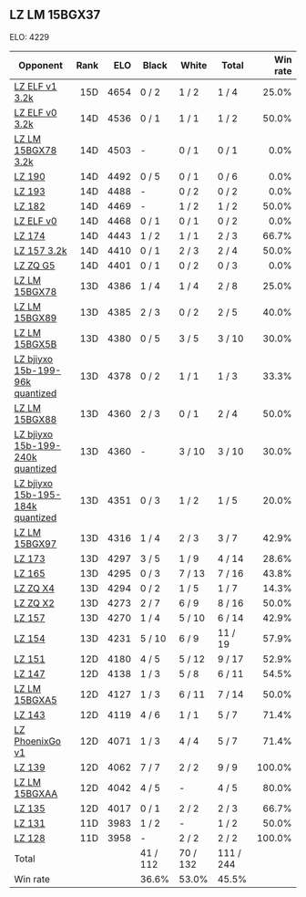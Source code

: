 ## LZ LM 15BGX37 ##

ELO: 4229

Opponent | Rank | ELO | Black | White | Total | Win rate
---------|-----:|----:|-------|-------|-------|-------:
[LZ ELF v1 3.2k](LZ%20ELF%20v1%203.2k.md) | 15D | 4654 | 0 / 2 | 1 / 2 | 1 / 4 | 25.0%
[LZ ELF v0 3.2k](LZ%20ELF%20v0%203.2k.md) | 14D | 4536 | 0 / 1 | 1 / 1 | 1 / 2 | 50.0%
[LZ LM 15BGX78 3.2k](LZ%20LM%2015BGX78%203.2k.md) | 14D | 4503 | - | 0 / 1 | 0 / 1 | 0.0%
[LZ 190](LZ%20190.md) | 14D | 4492 | 0 / 5 | 0 / 1 | 0 / 6 | 0.0%
[LZ 193](LZ%20193.md) | 14D | 4488 | - | 0 / 2 | 0 / 2 | 0.0%
[LZ 182](LZ%20182.md) | 14D | 4469 | - | 1 / 2 | 1 / 2 | 50.0%
[LZ ELF v0](LZ%20ELF%20v0.md) | 14D | 4468 | 0 / 1 | 0 / 1 | 0 / 2 | 0.0%
[LZ 174](LZ%20174.md) | 14D | 4443 | 1 / 2 | 1 / 1 | 2 / 3 | 66.7%
[LZ 157 3.2k](LZ%20157%203.2k.md) | 14D | 4410 | 0 / 1 | 2 / 3 | 2 / 4 | 50.0%
[LZ ZQ G5](LZ%20ZQ%20G5.md) | 14D | 4401 | 0 / 1 | 0 / 2 | 0 / 3 | 0.0%
[LZ LM 15BGX78](LZ%20LM%2015BGX78.md) | 13D | 4386 | 1 / 4 | 1 / 4 | 2 / 8 | 25.0%
[LZ LM 15BGX89](LZ%20LM%2015BGX89.md) | 13D | 4385 | 2 / 3 | 0 / 2 | 2 / 5 | 40.0%
[LZ LM 15BGX5B](LZ%20LM%2015BGX5B.md) | 13D | 4380 | 0 / 5 | 3 / 5 | 3 / 10 | 30.0%
[LZ bjiyxo 15b-199-96k quantized](LZ%20bjiyxo%2015b-199-96k%20quantized.md) | 13D | 4378 | 0 / 2 | 1 / 1 | 1 / 3 | 33.3%
[LZ LM 15BGX88](LZ%20LM%2015BGX88.md) | 13D | 4360 | 2 / 3 | 0 / 1 | 2 / 4 | 50.0%
[LZ bjiyxo 15b-199-240k quantized](LZ%20bjiyxo%2015b-199-240k%20quantized.md) | 13D | 4360 | - | 3 / 10 | 3 / 10 | 30.0%
[LZ bjiyxo 15b-195-184k quantized](LZ%20bjiyxo%2015b-195-184k%20quantized.md) | 13D | 4351 | 0 / 3 | 1 / 2 | 1 / 5 | 20.0%
[LZ LM 15BGX97](LZ%20LM%2015BGX97.md) | 13D | 4316 | 1 / 4 | 2 / 3 | 3 / 7 | 42.9%
[LZ 173](LZ%20173.md) | 13D | 4297 | 3 / 5 | 1 / 9 | 4 / 14 | 28.6%
[LZ 165](LZ%20165.md) | 13D | 4295 | 0 / 3 | 7 / 13 | 7 / 16 | 43.8%
[LZ ZQ X4](LZ%20ZQ%20X4.md) | 13D | 4294 | 0 / 2 | 1 / 5 | 1 / 7 | 14.3%
[LZ ZQ X2](LZ%20ZQ%20X2.md) | 13D | 4273 | 2 / 7 | 6 / 9 | 8 / 16 | 50.0%
[LZ 157](LZ%20157.md) | 13D | 4270 | 1 / 4 | 5 / 10 | 6 / 14 | 42.9%
[LZ 154](LZ%20154.md) | 13D | 4231 | 5 / 10 | 6 / 9 | 11 / 19 | 57.9%
[LZ 151](LZ%20151.md) | 12D | 4180 | 4 / 5 | 5 / 12 | 9 / 17 | 52.9%
[LZ 147](LZ%20147.md) | 12D | 4138 | 1 / 3 | 5 / 8 | 6 / 11 | 54.5%
[LZ LM 15BGXA5](LZ%20LM%2015BGXA5.md) | 12D | 4127 | 1 / 3 | 6 / 11 | 7 / 14 | 50.0%
[LZ 143](LZ%20143.md) | 12D | 4119 | 4 / 6 | 1 / 1 | 5 / 7 | 71.4%
[LZ PhoenixGo v1](LZ%20PhoenixGo%20v1.md) | 12D | 4071 | 1 / 3 | 4 / 4 | 5 / 7 | 71.4%
[LZ 139](LZ%20139.md) | 12D | 4062 | 7 / 7 | 2 / 2 | 9 / 9 | 100.0%
[LZ LM 15BGXAA](LZ%20LM%2015BGXAA.md) | 12D | 4042 | 4 / 5 | - | 4 / 5 | 80.0%
[LZ 135](LZ%20135.md) | 12D | 4017 | 0 / 1 | 2 / 2 | 2 / 3 | 66.7%
[LZ 131](LZ%20131.md) | 11D | 3983 | 1 / 2 | - | 1 / 2 | 50.0%
[LZ 128](LZ%20128.md) | 11D | 3958 | - | 2 / 2 | 2 / 2 | 100.0%
Total | | | 41 / 112 | 70 / 132 | 111 / 244 | 
Win rate| | | 36.6% | 53.0% | 45.5% | 
